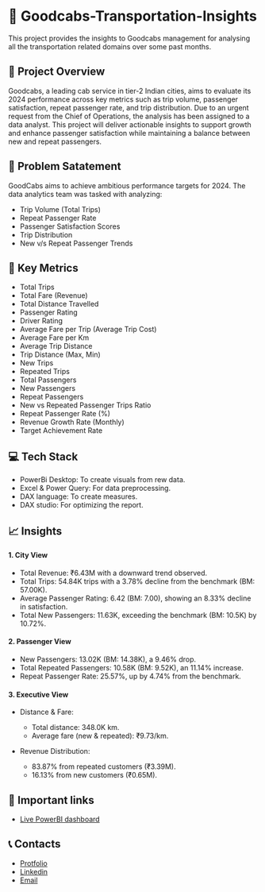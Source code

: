 # 🚕 Goodcabs-Transportation-Insights
This project provides the insights to Goodcabs management for analysing all the transportation related domains over some past months.

## 🧾 Project Overview
Goodcabs, a leading cab service in tier-2 Indian cities, aims to evaluate its 2024 performance across key metrics such as trip volume, passenger satisfaction, repeat passenger rate, and trip distribution. Due to an urgent request from the Chief of Operations, the analysis has been assigned to a data analyst. This project will deliver actionable insights to support growth and enhance passenger satisfaction while maintaining a balance between new and repeat passengers.

## 📝 Problem Satatement
GoodCabs aims to achieve ambitious performance targets for 2024. The data analytics team was tasked with analyzing:
- Trip Volume (Total Trips)
- Repeat Passenger Rate
- Passenger Satisfaction Scores
- Trip Distribution
- New v/s Repeat Passenger Trends

## 📌 Key Metrics
- Total Trips
- Total Fare (Revenue)
- Total Distance Travelled
- Passenger Rating
- Driver Rating
- Average Fare per Trip (Average Trip Cost)
- Average Fare per Km
- Average Trip Distance
- Trip Distance (Max, Min)
- New Trips
- Repeated Trips
- Total Passengers
- New Passengers
- Repeat Passengers
- New vs Repeated Passenger Trips Ratio
- Repeat Passenger Rate (%)
- Revenue Growth Rate (Monthly)
- Target Achievement Rate

## 💻 Tech Stack
- PowerBi Desktop: To create visuals from rew data.
- Excel & Power Query: For data preprocessing.
- DAX language: To create measures.
- DAX studio: For optimizing the report.

## 📈 Insights
#### 1. City View
- Total Revenue: ₹6.43M with a downward trend observed.
- Total Trips: 54.84K trips with a 3.78% decline from the benchmark (BM: 57.00K).
- Average Passenger Rating: 6.42 (BM: 7.00), showing an 8.33% decline in satisfaction.
- Total New Passengers: 11.63K, exceeding the benchmark (BM: 10.5K) by 10.72%.
#### 2. Passenger View
- New Passengers: 13.02K (BM: 14.38K), a 9.46% drop.
- Total Repeated Passengers: 10.58K (BM: 9.52K), an 11.14% increase.
- Repeat Passenger Rate: 25.57%, up by 4.74% from the benchmark.
#### 3. Executive View
- Distance & Fare:
  - Total distance: 348.0K km.
  - Average fare (new & repeated): ₹9.73/km.

- Revenue Distribution:
  -  83.87% from repeated customers (₹3.39M).
  -  16.13% from new customers (₹0.65M).

## 🔗 Important links
- [Live PowerBI dashboard](https://app.powerbi.com/view?r=eyJrIjoiNDAxMGJkYjctM2I1NC00NzQ2LWI5NGMtM2VhOTE4ZDU3MmQ0IiwidCI6ImM2ZTU0OWIzLTVmNDUtNDAzMi1hYWU5LWQ0MjQ0ZGM1YjJjNCJ9)

## 📞 Contacts
- [Protfolio](https://codebasics.io/portfolio/Suraj-Kant)
- [Linkedin](https://www.linkedin.com/in/surajkant9/)
- [Email](mailto:surajkant264@gmail.com)
